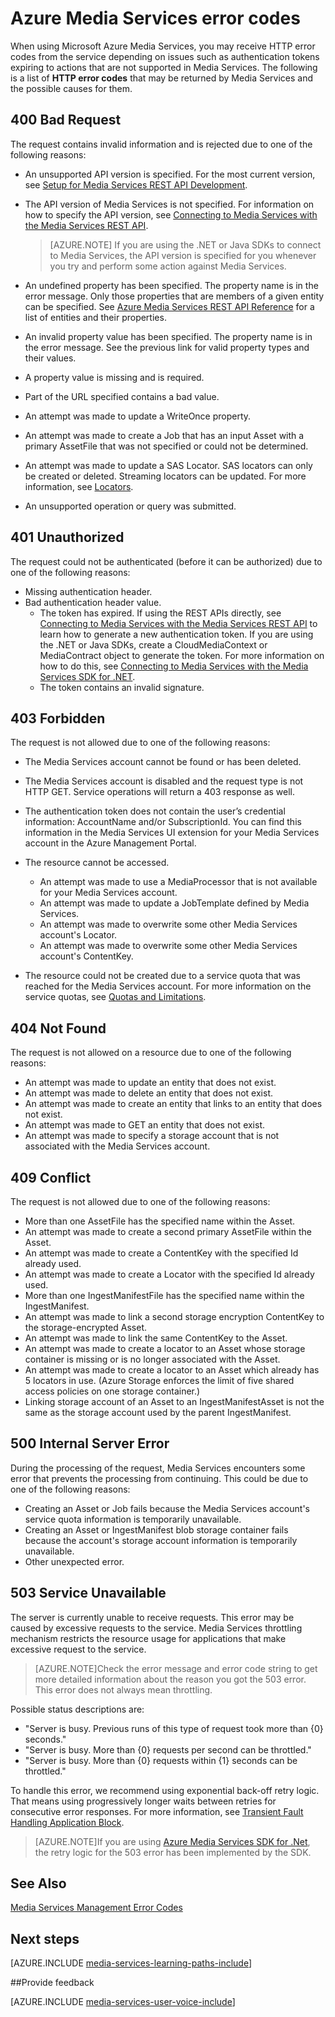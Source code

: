 <properties
	pageTitle="Azure Media Services error codes | Microsoft Azure"
	description="The topic gives an overview of Azure Media Services error codes."
	authors="Juliako"
	manager="erikre"
	editor=""
	services="media-services"
	documentationCenter=""/>

<tags
	ms.service="media-services"
	ms.workload="media"
	ms.tgt_pltfrm="na"
	ms.devlang="na"
	ms.topic="article"
	ms.date="10/25/2016" 
	ms.author="juliako"/>

# Azure Media Services error codes

When using Microsoft Azure Media Services, you may receive HTTP error codes from the service depending on issues such as authentication tokens expiring to actions that are not supported in Media Services. The following is a list of **HTTP error codes** that may be returned by Media Services and the possible causes for them.  
  
## 400 Bad Request

The request contains invalid information and is rejected due to one of the following reasons:

- An unsupported API version is specified. For the most current version, see [Setup for Media Services REST API Development](media-services-rest-how-to-use.md).
- The API version of Media Services is not specified. For information on how to specify the API version, see [Connecting to Media Services with the Media Services REST API](media-services-rest-connect-programmatically.md). 
   
	>[AZURE.NOTE] If you are using the .NET or Java SDKs to connect to Media Services, the API version is specified for you whenever you try and perform some action against Media Services.
- An undefined property has been specified. The property name is in the error message. Only those properties that are members of a given entity can be specified. See [Azure Media Services REST API Reference](http://msdn.microsoft.com/library/azure/hh973617.aspx) for a list of entities and their properties.
- An invalid property value has been specified. The property name is in the error message. See the previous link for valid property types and their values.
- A property value is missing and is required.
- Part of the URL specified contains a bad value.
- An attempt was made to update a WriteOnce property.
- An attempt was made to create a Job that has an input Asset with a primary AssetFile that was not specified or could not be determined.
- An attempt was made to update a SAS Locator. SAS locators can only be created or deleted. Streaming locators can be updated. For more information, see [Locators](http://msdn.microsoft.com/library/azure/hh974308.aspx).
- An unsupported operation or query was submitted. 

## 401 Unauthorized

The request could not be authenticated (before it can be authorized) due to one of the following reasons:

- Missing authentication header.
- Bad authentication header value.
	- The token has expired. If using the REST APIs directly, see [Connecting to Media Services with the Media Services REST API](media-services-rest-connect_programmatically.md) to learn how to generate a new authentication token. If you are using the .NET or Java SDKs, create a CloudMediaContext or MediaContract object to generate the token. For more information on how to do this, see [Connecting to Media Services with the Media Services SDK for .NET](media-services-dotnet-connect-programmatically.md).
	- The token contains an invalid signature.</li></ul></li></ul>

## 403 Forbidden

The request is not allowed due to one of the following reasons:

- The Media Services account cannot be found or has been deleted.
- The Media Services account is disabled and the request type is not HTTP GET. Service operations will return a 403 response as well.
- The authentication token does not contain the user’s credential information: AccountName and/or SubscriptionId. You can find this information in the Media Services UI extension for your Media Services account in the Azure Management Portal.
- The resource cannot be accessed.
	- An attempt was made to use a MediaProcessor that is not available for your Media Services account.
	- An attempt was made to update a JobTemplate defined by Media Services.
	- An attempt was made to overwrite some other Media Services account's Locator.
	- An attempt was made to overwrite some other Media Services account's ContentKey.

- The resource could not be created due to a service quota that was reached for the Media Services account. For more information on the service quotas, see [Quotas and Limitations](media-services-quotas-and-limitations.md).

## 404 Not Found

The request is not allowed on a resource due to one of the following reasons:

- An attempt was made to update an entity that does not exist.
- An attempt was made to delete an entity that does not exist.
- An attempt was made to create an entity that links to an entity that does not exist.
- An attempt was made to GET an entity that does not exist.
- An attempt was made to specify a storage account that is not associated with the Media Services account.  

## 409 Conflict

The request is not allowed due to one of the following reasons:

- More than one AssetFile has the specified name within the Asset.
- An attempt was made to create a second primary AssetFile within the Asset.
- An attempt was made to create a ContentKey with the specified Id already used.
- An attempt was made to create a Locator with the specified Id already used.
- More than one IngestManifestFile has the specified name within the IngestManifest.
- An attempt was made to link a second storage encryption ContentKey to the storage-encrypted Asset.
- An attempt was made to link the same ContentKey to the Asset.
- An attempt was made to create a locator to an Asset whose storage container is missing or is no longer associated with the Asset.
- An attempt was made to create a locator to an Asset which already has 5 locators in use. (Azure Storage enforces the limit of five shared access policies on one storage container.)
- Linking storage account of an Asset to an IngestManifestAsset is not the same as the storage account used by the parent IngestManifest.  

## 500 Internal Server Error

During the processing of the request, Media Services encounters some error that prevents the processing from continuing. This could be due to one of the following reasons:

- Creating an Asset or Job fails because the Media Services account's service quota information is temporarily unavailable.
- Creating an Asset or IngestManifest blob storage container fails because the account's storage account information is temporarily unavailable.
- Other unexpected error. 

## 503 Service Unavailable

The server is currently unable to receive requests. This error may be caused by excessive requests to the service. Media Services throttling mechanism restricts the resource usage for applications that make excessive request to the service.

>[AZURE.NOTE]Check the error message and error code string to get more detailed information about the reason you got the 503 error. This error does not always mean throttling.

Possible status descriptions are:

- "Server is busy. Previous runs of this type of request took more than {0} seconds."
- "Server is busy. More than {0} requests per second can be throttled."
- "Server is busy. More than {0} requests within {1} seconds can be throttled."

To handle this error, we recommend using exponential back-off retry logic. That means using progressively longer waits between retries for consecutive error responses.  For more information, see [Transient Fault Handling Application Block](https://msdn.microsoft.com/library/hh680905.aspx). 

>[AZURE.NOTE]If you are using [Azure Media Services SDK for .Net](https://github.com/Azure/azure-sdk-for-media-services/tree/master), the retry logic for the 503 error has been implemented by the SDK.  
  
## See Also  

[Media Services Management Error Codes](http://msdn.microsoft.com/library/windowsazure/dn167016.aspx)

## Next steps

[AZURE.INCLUDE [media-services-learning-paths-include](../../includes/media-services-learning-paths-include.md)]

##Provide feedback

[AZURE.INCLUDE [media-services-user-voice-include](../../includes/media-services-user-voice-include.md)]
